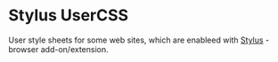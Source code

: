 # Stylus UserCSS
User style sheets for some web sites, which are enableed with [Stylus](https://github.com/openstyles/stylus/) - browser add-on/extension.
